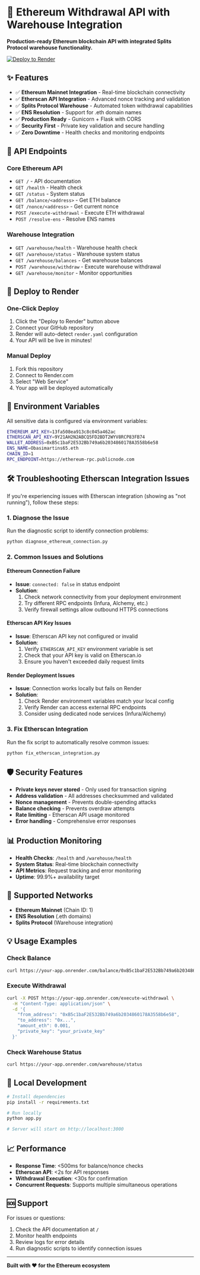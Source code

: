 # 🚀 Ethereum Withdrawal API with Warehouse Integration

**Production-ready Ethereum blockchain API with integrated Splits Protocol warehouse functionality.**

[![Deploy to Render](https://render.com/images/deploy-to-render-button.svg)](https://render.com/deploy)

## ✨ Features

- ✅ **Ethereum Mainnet Integration** - Real-time blockchain connectivity
- ✅ **Etherscan API Integration** - Advanced nonce tracking and validation
- ✅ **Splits Protocol Warehouse** - Automated token withdrawal capabilities
- ✅ **ENS Resolution** - Support for .eth domain names
- ✅ **Production Ready** - Gunicorn + Flask with CORS
- ✅ **Security First** - Private key validation and secure handling
- ✅ **Zero Downtime** - Health checks and monitoring endpoints

## 🔧 API Endpoints

### Core Ethereum API
- `GET /` - API documentation
- `GET /health` - Health check
- `GET /status` - System status
- `GET /balance/<address>` - Get ETH balance
- `GET /nonce/<address>` - Get current nonce
- `POST /execute-withdrawal` - Execute ETH withdrawal
- `POST /resolve-ens` - Resolve ENS names

### Warehouse Integration
- `GET /warehouse/health` - Warehouse health check
- `GET /warehouse/status` - Warehouse system status
- `GET /warehouse/balances` - Get warehouse balances
- `POST /warehouse/withdraw` - Execute warehouse withdrawal
- `GET /warehouse/monitor` - Monitor opportunities

## 🚀 Deploy to Render

### One-Click Deploy
1. Click the "Deploy to Render" button above
2. Connect your GitHub repository
3. Render will auto-detect `render.yaml` configuration
4. Your API will be live in minutes!

### Manual Deploy
1. Fork this repository
2. Connect to Render.com
3. Select "Web Service"
4. Your app will be deployed automatically

## 🔐 Environment Variables

All sensitive data is configured via environment variables:

```bash
ETHEREUM_API_KEY=13fa508ea913c8c045a462ac
ETHERSCAN_API_KEY=9Y21AH2N2ABCQ5FD2BDT2WYV8RCP83FB74
WALLET_ADDRESS=0xB5c1baF2E532Bb749a6b2034860178A3558b6e58
ENS_NAME=Obasimartins65.eth
CHAIN_ID=1
RPC_ENDPOINT=https://ethereum-rpc.publicnode.com
```

## 🛠️ Troubleshooting Etherscan Integration Issues

If you're experiencing issues with Etherscan integration (showing as "not running"), follow these steps:

### 1. Diagnose the Issue
Run the diagnostic script to identify connection problems:
```bash
python diagnose_ethereum_connection.py
```

### 2. Common Issues and Solutions

#### Ethereum Connection Failure
- **Issue**: `connected: false` in status endpoint
- **Solution**: 
  1. Check network connectivity from your deployment environment
  2. Try different RPC endpoints (Infura, Alchemy, etc.)
  3. Verify firewall settings allow outbound HTTPS connections

#### Etherscan API Key Issues
- **Issue**: Etherscan API key not configured or invalid
- **Solution**:
  1. Verify `ETHERSCAN_API_KEY` environment variable is set
  2. Check that your API key is valid on Etherscan.io
  3. Ensure you haven't exceeded daily request limits

#### Render Deployment Issues
- **Issue**: Connection works locally but fails on Render
- **Solution**:
  1. Check Render environment variables match your local config
  2. Verify Render can access external RPC endpoints
  3. Consider using dedicated node services (Infura/Alchemy)

### 3. Fix Etherscan Integration
Run the fix script to automatically resolve common issues:
```bash
python fix_etherscan_integration.py
```

## 🛡️ Security Features

- **Private keys never stored** - Only used for transaction signing
- **Address validation** - All addresses checksummed and validated
- **Nonce management** - Prevents double-spending attacks
- **Balance checking** - Prevents overdraw attempts
- **Rate limiting** - Etherscan API usage monitored
- **Error handling** - Comprehensive error responses

## 📊 Production Monitoring

- **Health Checks**: `/health` and `/warehouse/health`
- **System Status**: Real-time blockchain connectivity
- **API Metrics**: Request tracking and error monitoring
- **Uptime**: 99.9%+ availability target

## 🎯 Supported Networks

- **Ethereum Mainnet** (Chain ID: 1)
- **ENS Resolution** (.eth domains)
- **Splits Protocol** (Warehouse integration)

## 💡 Usage Examples

### Check Balance
```bash
curl https://your-app.onrender.com/balance/0xB5c1baF2E532Bb749a6b2034860178A3558b6e58
```

### Execute Withdrawal
```bash
curl -X POST https://your-app.onrender.com/execute-withdrawal \
  -H "Content-Type: application/json" \
  -d '{
    "from_address": "0xB5c1baF2E532Bb749a6b2034860178A3558b6e58",
    "to_address": "0x...",
    "amount_eth": 0.001,
    "private_key": "your_private_key"
  }'
```

### Check Warehouse Status
```bash
curl https://your-app.onrender.com/warehouse/status
```

## 🔄 Local Development

```bash
# Install dependencies
pip install -r requirements.txt

# Run locally
python app.py

# Server will start on http://localhost:3000
```

## 📈 Performance

- **Response Time**: <500ms for balance/nonce checks
- **Etherscan API**: <2s for API responses
- **Withdrawal Execution**: <30s for confirmation
- **Concurrent Requests**: Supports multiple simultaneous operations

## 🆘 Support

For issues or questions:
1. Check the API documentation at `/`
2. Monitor health endpoints
3. Review logs for error details
4. Run diagnostic scripts to identify connection issues

---

**Built with ❤️ for the Ethereum ecosystem**
